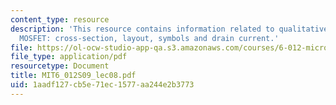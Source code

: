 ```yaml
---
content_type: resource
description: 'This resource contains information related to qualitative operation,
  MOSFET: cross-section, layout, symbols and drain current.'
file: https://ol-ocw-studio-app-qa.s3.amazonaws.com/courses/6-012-microelectronic-devices-and-circuits-spring-2009/1aadf127cb5e71ec1577aa244e2b3773_MIT6_012S09_lec08.pdf
file_type: application/pdf
resourcetype: Document
title: MIT6_012S09_lec08.pdf
uid: 1aadf127-cb5e-71ec-1577-aa244e2b3773
---
```

